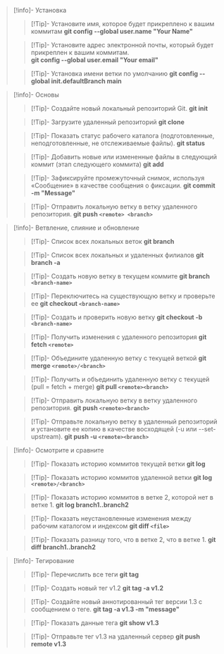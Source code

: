 
> [!info]- Установка 
>
> > [!Tip]- Установите имя, которое будет прикреплено к вашим коммитам
> > **git config --global user.name "Your Name"**
>
> > [!Tip]- Установите адрес электронной почты, который будет прикреплен к вашим коммитам.  
> > **git config --global user.email "Your email"**
>
> > [!Tip]- Установка имени ветки по умолчанию 
> > **git config --global init.defaultBranch main** 

> [!info]- Основы 
>
> > [!Tip]- Создайте новый локальный репозиторий Git. 
> > **git init**
>
> > [!Tip]- Загрузите удаленный репозиторий 
> > **git clone**
>
> > [!Tip]- Показать статус рабочего каталога (подготовленные, неподготовленные, не отслеживаемые файлы).
> > **git status**
>
> > [!Tip]- Добавить новые или измененные файлы в следующий коммит (этап следующего коммита)
> > **git add**
>
> > [!Tip]- Зафиксируйте промежуточный снимок, используя «Сообщение» в качестве сообщения о фиксации.
> > **git commit -m "Message"**
>
> > [!Tip]- Отправить локальную ветку в ветку удаленного репозитория.
> > **git push `<remote> <branch>`**

> [!info]- Ветвление, слияние и обновление
>
> > [!Tip]- Список всех локальных веток
> > **git branch**
>
> > [!Tip]- Список всех локальных и удаленных филиалов
> > **git branch -a**
>
> > [!Tip]- Создать новую ветку в текущем коммите
> > **git branch `<branch-name>`**
>
> > [!Tip]- Переключитесь на существующую ветку и проверьте ее
> > **git checkout `<branch-name>`**
>
> > [!Tip]- Создать и проверить новую ветку
> > **git checkout -b `<branch-name>`**
>
> > [!Tip]- Получить изменения с удаленного репозитория 
> > **git fetch `<remote>`**
>
> > [!Tip]- Объедините удаленную ветку с текущей веткой
> > **git merge `<remote>/<branch>`**
>
> > [!Tip]- Получить и объединить удаленную ветку с текущей (pull = fetch + merge)
> > **git pull `<remote><branch>`**
>
> > [!Tip]- Отправить локальную ветку в ветку удаленного репозитория.
> > **git push `<remote><branch>`**
>
> > [!Tip]- Отправьте локальную ветку в удаленный репозиторий и установите ее копию в качестве восходящей (-u или --set-upstream).
> > **git push -u `<remote><branch>`**

> [!info]- Осмотрите и сравните
>
> > [!Tip]- Показать историю коммитов текущей ветки
> > **git log**
>
> > [!Tip]- Показать историю коммитов удаленной ветки
> > **git log `<remote>/<branch>`**
>
> > [!Tip]- Показать историю коммитов в ветке 2, которой нет в ветке 1.
> > **git log branch1..branch2**
>
> > [!Tip]- Показать неустановленные изменения между рабочим каталогом и индексом
> > **git diff `<file>`**
>
> > [!Tip]- Показать разницу того, что в ветке 2, что в ветке 1.
> > **git diff branch1..branch2**

> [!info]- Тегирование
>
> > [!Tip]- Перечислить все теги
> > **git tag**
>
> > [!Tip]- Создать новый тег v1.2
> > **git tag -a v1.2**
>
> > [!Tip]- Создайте новый аннотированный тег версии 1.3 с сообщением о теге.
> > **git tag -a v1.3 -m "message"**
>
> > [!Tip]- Показать данные тега
> > **git show v1.3**
>
> > [!Tip]- Отправьте тег v1.3 на удаленный сервер
> > **git push remote v1.3**
